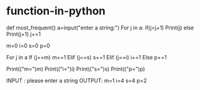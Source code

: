 # function-in-python
def most_frequent()
   a=input("enter a string:")
   For j in a:
       if(j<j+1)
         Print(j)
       else
         Print(j+1)
   j+=1


m=0
i=0
s=0
p=0
  
   For j in a
      If (j==m)
        m+=1
      Elif (j==s)
        s+=1
      Elif (j==i)
        i+=1
      Else
        p+=1

Print(("m=")m)
Print(("i=")i)
Print(("s=")s)
Print(("p=")p)





INPUT : please enter a string
OUTPUT: m=1 i=4 s=4 p=2





        

